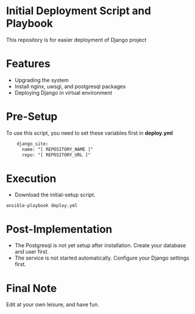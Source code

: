 # Initial Deployment Script and Playbook
This repository is for easier deployment of Django project
# Features
- Upgrading the system
- Install nginx, uwsgi, and postgresql packages
- Deploying Django in virtual environment
# Pre-Setup
To use this script, you need to set these variables first in **deploy.yml**
```html
    django_site:
      name: "[ REPOSITORY_NAME ]"
      repo: "[ REPOSITORY_URL ]"
```
# Execution
* Download the initial-setup script.
```
ansible-playbook deploy.yml
```
# Post-Implementation
- The Postgresql is not yet setup after installation. Create your database and user first. 
- The service is not started automatically. Configure your Django settings first.
# Final Note
Edit at your own leisure, and have fun.